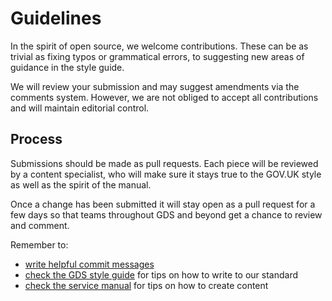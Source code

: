 # Guidelines

In the spirit of open source, we welcome contributions. These can be as trivial as fixing typos or grammatical errors, to suggesting new areas of guidance in the style guide.

We will review your submission and may suggest amendments via the comments system. However, we are not obliged to accept all contributions and will maintain editorial control.

## Process
Submissions should be made as pull requests. Each piece will be reviewed by a content specialist, who will make sure it stays true to the GOV.UK style as well as the spirit of the manual.

Once a change has been submitted it will stay open as a pull request for a few days so that teams throughout GDS and beyond get a chance to review and comment.

Remember to:

* [write helpful commit messages](http://tbaggery.com/2008/04/19/a-note-about-git-commit-messages.html)
* [check the GDS style guide](https://www.gov.uk/designprinciples/styleguide) for tips on how to write to our standard
* [check the service manual](https://www.gov.uk/service-manual/design-and-content) for tips on how to create content
